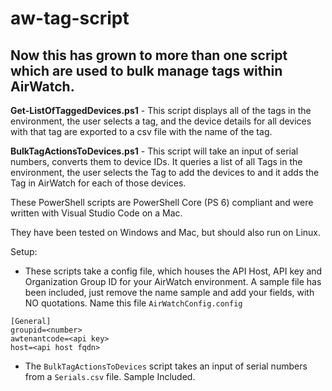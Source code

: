 # aw-tag-script
## Now this has grown to more than one script which are used to bulk manage tags within AirWatch.

**Get-ListOfTaggedDevices.ps1** - This script displays all of the tags in the environment, the user selects a tag, and the device details for all devices with that tag are exported to a csv file with the name of the tag.

**BulkTagActionsToDevices.ps1** - This script will take an input of serial numbers, converts them to device IDs. It queries a list of all Tags in the environment, the user selects the Tag to add the devices to and it adds the Tag in AirWatch for each of those devices.

These PowerShell scripts are PowerShell Core (PS 6) compliant and were written with Visual Studio Code on a Mac. 

They have been tested on Windows and Mac, but should also run on Linux. 

Setup:
* These scripts take a config file, which houses the API Host, API key and Organization Group ID for your AirWatch environment. A sample file has been included, just remove the name sample and add your fields, with NO quotations. Name this file `AirWatchConfig.config`
```
[General]
groupid=<number>
awtenantcode=<api key>
host=<api host fqdn>
```

* The `BulkTagActionsToDevices` script takes an input of serial numbers from a `Serials.csv` file. Sample Included. 
